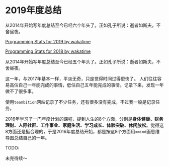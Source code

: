 # 2019年度总结

从2014年开始写年度总结至今已经六个年头了。正如孔子所说：逝者如斯夫，不舍昼夜。

[Programming Stats for 2019 by wakatime](https://wakatime.com/a-look-back-at-2019)

[Programming Stats for 2018 by wakatime](https://wakatime.com/a-look-back-at-2018)

从2014年开始写年度总结至今已经五个年头了。正如孔子所说：逝者如斯夫，不舍昼夜。

这一年，与2017年基本一样，平淡无奇，只是觉得时间过得更快了。
人们往往容易高估自己一年能完成的事情，低估自己五年能完成的事情。记录下来，发现一年做不了很多事。

使用`teambition`网站记录了不少任务，还有很多没有完成，不过我一般是记录任务。

2016年学习了一门年度计划的课程，提到人生的8个方面，分别是**身体健康、财务理财、人际社群、工作事业、家庭生活、学习成长、体验突破、休闲放松**。觉得这8方面还是挺合理的，于是2016年度总结开始，都是按这8个方面用`xmind`画思维导图总结自己的一年。

TODO:

未完待续～
